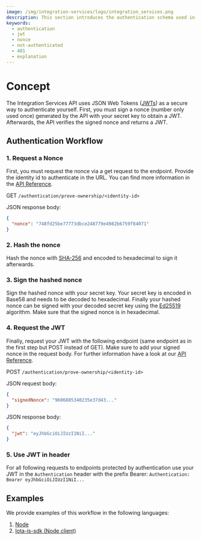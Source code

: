 ```yaml
---
image: /img/integration-services/logo/integration_services.png
description: This section introduces the authentication schema used in the Integration Services.
keywords:
  - authentication
  - jwt
  - nonce
  - not-authenticated
  - 401
  - explanation
---
```


# Concept

The Integration Services API uses JSON Web Tokens ([JWTs](https://en.wikipedia.org/wiki/JSON_Web_Token)) as a secure way to authenticate yourself. First, you must sign a nonce (number only used once) generated by the API with your secret key to obtain a JWT. Afterwards, the API verifies the signed nonce and returns a JWT.

## Authentication Workflow

### 1. Request a Nonce

First, you must request the nonce via a get request to the endpoint. Provide the identity id to authenticate in the URL. You can find more information in the [API Reference](https://wiki.iota.org/integration-services/api_reference#authenticationprove-ownershipid).

GET `/authentication/prove-ownership/<identity-id>`

JSON response body:

```json
{
  "nonce": "748fd25be77773dbce248779e4982b6759f84071"
}
```

### 2. Hash the nonce

Hash the nonce with [SHA-256](https://en.wikipedia.org/wiki/SHA-2) and encoded to hexadecimal to sign it afterwards.

### 3. Sign the hashed nonce

Sign the hashed nonce with your secret key. Your secret key is encoded in Base58 and needs to be decoded to hexadecimal.
Finally your hashed nonce can be signed with your decoded secret key using the [Ed25519](https://en.wikipedia.org/wiki/EdDSA#Ed25519) algorithm. Make sure that the signed nonce is in hexadecimal.

### 4. Request the JWT

Finally, request your JWT with the following endpoint (same endpoint as in the first step but POST instead of GET). Make sure to add your signed nonce in the request body. For further information have a look at our [API Reference](https://wiki.iota.org/integration-services/api_reference#authenticationprove-ownershipid).

POST `/authentication/prove-ownership/<identity-id>`

JSON request body:

```json
{
  "signedNonce": "9606885340235e37d43..."
}
```

JSON response body:

```json
{
  "jwt": "eyJhbGciOiJIUzI1NiI..."
}
```

### 5. Use JWT in header

For all following requests to endpoints protected by authentication use your JWT in the `Authentication` header with the prefix Bearer: `Authentication: Bearer eyJhbGciOiJIUzI1NiI...`

## Examples

We provide examples of this workflow in the following languages:

1. [Node](https://wiki.iota.org/integration-services/authentication/example_node)
2. [Iota-is-sdk (Node client)](https://wiki.iota.org/integration-services/authentication/example_is_sdk)
